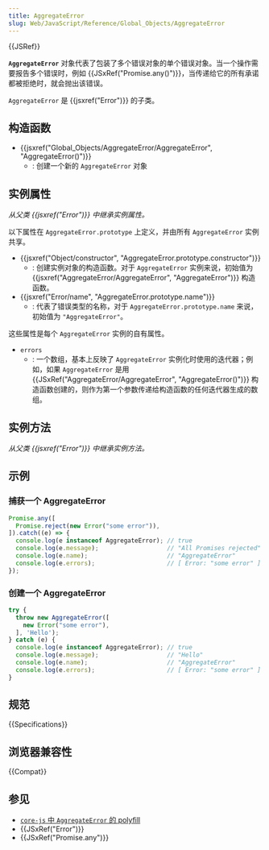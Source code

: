 ```yaml
---
title: AggregateError
slug: Web/JavaScript/Reference/Global_Objects/AggregateError
---
```


{{JSRef}}

**`AggregateError`** 对象代表了包装了多个错误对象的单个错误对象。当一个操作需要报告多个错误时，例如 {{JSxRef("Promise.any()")}}，当传递给它的所有承诺都被拒绝时，就会抛出该错误。

`AggregateError` 是 {{jsxref("Error")}} 的子类。

## 构造函数

- {{jsxref("Global_Objects/AggregateError/AggregateError", "AggregateError()")}}
  - : 创建一个新的 `AggregateError` 对象

## 实例属性

_从父类 {{jsxref("Error")}} 中继承实例属性。_

以下属性在 `AggregateError.prototype` 上定义，并由所有 `AggregateError` 实例共享。

- {{jsxref("Object/constructor", "AggregateError.prototype.constructor")}}
  - : 创建实例对象的构造函数。对于 `AggregateError` 实例来说，初始值为 {{jsxref("AggregateError/AggregateError", "AggregateError")}} 构造函数。
- {{jsxref("Error/name", "AggregateError.prototype.name")}}
  - : 代表了错误类型的名称，对于 `AggregateError.prototype.name` 来说，初始值为 `"AggregateError"`。

这些属性是每个 `AggregateError` 实例的自有属性。

- `errors`
  - : 一个数组，基本上反映了 `AggregateError` 实例化时使用的迭代器；例如，如果 `AggregateError` 是用 {{JSxRef("AggregateError/AggregateError", "AggregateError()")}} 构造函数创建的，则作为第一个参数传递给构造函数的任何迭代器生成的数组。

## 实例方法

_从父类 {{jsxref("Error")}} 中继承实例方法。_

## 示例

### 捕获一个 AggregateError

```js
Promise.any([
  Promise.reject(new Error("some error")),
]).catch((e) => {
  console.log(e instanceof AggregateError); // true
  console.log(e.message);                   // "All Promises rejected"
  console.log(e.name);                      // "AggregateError"
  console.log(e.errors);                    // [ Error: "some error" ]
});
```

### 创建一个 AggregateError

```js
try {
  throw new AggregateError([
    new Error("some error"),
  ], 'Hello');
} catch (e) {
  console.log(e instanceof AggregateError); // true
  console.log(e.message);                   // "Hello"
  console.log(e.name);                      // "AggregateError"
  console.log(e.errors);                    // [ Error: "some error" ]
}
```

## 规范

{{Specifications}}

## 浏览器兼容性

{{Compat}}

## 参见

- [`core-js` 中 `AggregateError` 的 polyfill](https://github.com/zloirock/core-js#ecmascript-promise)
- {{JSxRef("Error")}}
- {{JSxRef("Promise.any")}}
